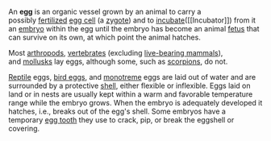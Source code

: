 An **egg** is an organic vessel grown by an animal to carry a possibly [fertilized](https://en.wikipedia.org/wiki/Fertilization "Fertilization") [egg cell](https://en.wikipedia.org/wiki/Egg_cell "Egg cell") (a [zygote](https://en.wikipedia.org/wiki/Zygote "Zygote")) and to [incubate](https://en.wikipedia.org/wiki/Egg_incubation "Egg incubation")([[Incubator]]) from it an [embryo](https://en.wikipedia.org/wiki/Embryo "Embryo") within the egg until the embryo has become an animal [fetus](https://en.wikipedia.org/wiki/Fetus "Fetus") that can survive on its own, at which point the animal hatches.

Most [arthropods](https://en.wikipedia.org/wiki/Arthropod "Arthropod"), [vertebrates](https://en.wikipedia.org/wiki/Vertebrates "Vertebrates") (excluding [live-bearing mammals](https://en.wikipedia.org/wiki/Live-bearing_mammal "Live-bearing mammal")), and [mollusks](https://en.wikipedia.org/wiki/Mollusca "Mollusca") lay eggs, although some, such as [scorpions](https://en.wikipedia.org/wiki/Scorpion "Scorpion"), do not.

[Reptile](https://en.wikipedia.org/wiki/Reptile "Reptile") eggs, [bird eggs](https://en.wikipedia.org/wiki/Bird_egg "Bird egg"), and [monotreme](https://en.wikipedia.org/wiki/Monotreme "Monotreme") eggs are laid out of water and are surrounded by a protective [shell](https://en.wikipedia.org/wiki/Eggshell "Eggshell"), either flexible or inflexible. Eggs laid on land or in nests are usually kept within a warm and favorable temperature range while the embryo grows. When the embryo is adequately developed it hatches, i.e., breaks out of the egg's shell. Some embryos have a temporary [egg tooth](https://en.wikipedia.org/wiki/Egg_tooth "Egg tooth") they use to crack, pip, or break the eggshell or covering.